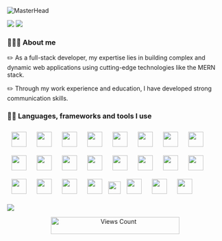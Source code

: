 ![MasterHead](https://user-images.githubusercontent.com/97012708/233769558-710dd1c2-75c1-4e35-bf96-7d125a4c25b2.gif)

<img src="https://user-images.githubusercontent.com/73097560/115834477-dbab4500-a447-11eb-908a-139a6edaec5c.gif">

<img src="https://readme-typing-svg.herokuapp.com/?font=Viga&color=FAFF00&size=27&vCenter=true&lines=Hey,+Aliens!;">

### 🧑🏼‍💻 About me
  <p>✏️ As a full-stack developer, my expertise lies in building complex and dynamic web applications using cutting-edge technologies like the MERN stack.</p>
  <p>✏️ Through my work experience and education, I have developed strong communication skills.</p>
	
### 🤹‍♀️ Languages, frameworks and tools I use
  <p>
  <img width="35px" style="margin:10px;" src="https://cdn.jsdelivr.net/gh/devicons/devicon/icons/cplusplus/cplusplus-original.svg" />
  <img width="35px" style="margin:10px;" src="https://cdn.jsdelivr.net/gh/devicons/devicon/icons/html5/html5-original.svg" />
  <img width="35px" style="margin:10px;" src="https://cdn.jsdelivr.net/gh/devicons/devicon/icons/css3/css3-original.svg" />
  <img width="35px" style="margin:10px;" src="https://cdn.jsdelivr.net/gh/devicons/devicon/icons/javascript/javascript-original.svg" />
  <img width="35px" style="margin:10px;" src="https://cdn.jsdelivr.net/gh/devicons/devicon/icons/tailwindcss/tailwindcss-plain.svg" />
  <img width="35px" style="margin:10px;" src="https://cdn.jsdelivr.net/gh/devicons/devicon/icons/jquery/jquery-original.svg" />
  <img width="35px" style="margin:10px;" src="https://cdn.jsdelivr.net/gh/devicons/devicon/icons/react/react-original.svg" />
  <img width="35px" style="margin:10px;" src="https://cdn.jsdelivr.net/gh/devicons/devicon/icons/redux/redux-original.svg" />
  <img width="35px" style="margin:10px;" src="https://cdn.jsdelivr.net/gh/devicons/devicon/icons/firebase/firebase-plain.svg" />
  <img width="35px" style="margin:10px;" src="https://cdn.jsdelivr.net/gh/devicons/devicon/icons/nodejs/nodejs-original.svg" />
  <img width="35px" style="margin:10px;" src="https://cdn.jsdelivr.net/gh/devicons/devicon/icons/express/express-original.svg" />
  <img width="35px" style="margin:10px;" src="https://cdn.jsdelivr.net/gh/devicons/devicon/icons/python/python-original.svg" />
  <img width="35px" style="margin:10px;" src="https://cdn.jsdelivr.net/gh/devicons/devicon/icons/mongodb/mongodb-original.svg" />
  <img width="35px" style="margin:10px;" src="https://cdn.jsdelivr.net/gh/devicons/devicon/icons/postgresql/postgresql-original.svg" />
  <img width="35px" style="margin:10px;" src="https://cdn.jsdelivr.net/gh/devicons/devicon/icons/redis/redis-original.svg" />
  <img width="35px" style="margin:10px;" src="https://cdn.cdnlogo.com/logos/p/20/postman.svg">      
  <img width="35px" style="margin:10px;" src="https://cdn.jsdelivr.net/gh/devicons/devicon/icons/markdown/markdown-original.svg" />
  <img width="35px" style="margin:10px;" src="https://cdn.jsdelivr.net/gh/devicons/devicon/icons/latex/latex-original.svg" />
  <img width="35px" style="margin:10px;" src="https://cdn.jsdelivr.net/gh/devicons/devicon/icons/git/git-original.svg" />
  <img width="35px" style="margin:10px;" src="https://cdn.jsdelivr.net/gh/devicons/devicon/icons/github/github-original.svg" />
  <img width="29px" src="https://cdn.cdnlogo.com/logos/s/63/stack-overflow.svg">
  <img width="35px" style="margin:10px;" src="https://cdn.jsdelivr.net/gh/devicons/devicon/icons/vscode/vscode-original.svg" />
  <img width="35px" style="margin:10px;" src="https://cdn.jsdelivr.net/gh/devicons/devicon/icons/bash/bash-original.svg" />
  <img width="35px" style="margin:10px;" src="https://cdn.jsdelivr.net/gh/devicons/devicon/icons/linux/linux-original.svg" /> 
</p>

<img src="https://user-images.githubusercontent.com/73097560/115834477-dbab4500-a447-11eb-908a-139a6edaec5c.gif">  

<p align="center">
	<img src="https://profile-counter.glitch.me/{roniskywalker}/count.svg" alt="Views Count" width="300px" height="40px" />
</p>
      

<!--
**roniskywalker/roniskywalker** is a ✨ _special_ ✨ repository because its `README.md` (this file) appears on your GitHub profile.

<img src="https://user-images.githubusercontent.com/1303154/88677602-1635ba80-d120-11ea-84d8-d263ba5fc3c0.gif" width="28px" height="28px" alt="hi" align="left"> 
![GitHub Views](https://komarev.com/ghpvc/?username=roniskywalker)

Here are some ideas to get you started:

- 🔭 I’m currently working on ...
- 🌱 I’m currently learning ...
- 👯 I’m looking to collaborate on ...
- 🤔 I’m looking for help with ...
- 💬 Ask me about ...
- 📫 How to reach me: ...
- 😄 Pronouns: ...
- ⚡ Fun fact: ...
-->
